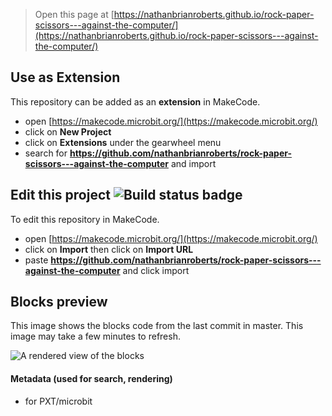 
> Open this page at [https://nathanbrianroberts.github.io/rock-paper-scissors---against-the-computer/](https://nathanbrianroberts.github.io/rock-paper-scissors---against-the-computer/)

## Use as Extension

This repository can be added as an **extension** in MakeCode.

* open [https://makecode.microbit.org/](https://makecode.microbit.org/)
* click on **New Project**
* click on **Extensions** under the gearwheel menu
* search for **https://github.com/nathanbrianroberts/rock-paper-scissors---against-the-computer** and import

## Edit this project ![Build status badge](https://github.com/nathanbrianroberts/rock-paper-scissors---against-the-computer/workflows/MakeCode/badge.svg)

To edit this repository in MakeCode.

* open [https://makecode.microbit.org/](https://makecode.microbit.org/)
* click on **Import** then click on **Import URL**
* paste **https://github.com/nathanbrianroberts/rock-paper-scissors---against-the-computer** and click import

## Blocks preview

This image shows the blocks code from the last commit in master.
This image may take a few minutes to refresh.

![A rendered view of the blocks](https://github.com/nathanbrianroberts/rock-paper-scissors---against-the-computer/raw/master/.github/makecode/blocks.png)

#### Metadata (used for search, rendering)

* for PXT/microbit
<script src="https://makecode.com/gh-pages-embed.js"></script><script>makeCodeRender("{{ site.makecode.home_url }}", "{{ site.github.owner_name }}/{{ site.github.repository_name }}");</script>
